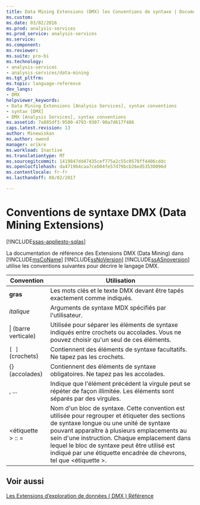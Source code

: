 ```yaml
---
title: Data Mining Extensions (DMX) les Conventions de syntaxe | Documents Microsoft
ms.custom: 
ms.date: 03/02/2016
ms.prod: analysis-services
ms.prod_service: analysis-services
ms.service: 
ms.component: 
ms.reviewer: 
ms.suite: pro-bi
ms.technology:
- analysis-services
- analysis-services/data-mining
ms.tgt_pltfrm: 
ms.topic: language-reference
dev_langs:
- DMX
helpviewer_keywords:
- Data Mining Extensions [Analysis Services], syntax conventions
- syntax [DMX]
- DMX [Analysis Services], syntax conventions
ms.assetid: 7a885df3-9500-4793-9307-90a7d617f486
caps.latest.revision: 13
author: Minewiskan
ms.author: owend
manager: erikre
ms.workload: Inactive
ms.translationtype: MT
ms.sourcegitcommit: 1419847dd47435cef775a2c55c0578ff4406cddc
ms.openlocfilehash: da471964caa7ceb04fe57d79bcb26ed53530096d
ms.contentlocale: fr-fr
ms.lasthandoff: 08/02/2017

---
```

# <a name="data-mining-extensions-dmx-syntax-conventions"></a>Conventions de syntaxe DMX (Data Mining Extensions)
[!INCLUDE[ssas-appliesto-sqlas](../includes/ssas-appliesto-sqlas.md)]

  La documentation de référence des Extensions DMX (Data Mining) dans [!INCLUDE[msCoName](../includes/msconame-md.md)] [!INCLUDE[ssNoVersion](../includes/ssnoversion-md.md)] [!INCLUDE[ssASnoversion](../includes/ssasnoversion-md.md)] utilise les conventions suivantes pour décrire le langage DMX.  
  
|Convention|Utilisation|  
|----------------|-----------|  
|**gras**|Les mots clés et le texte DMX devant être tapés exactement comme indiqués.|  
|*italique*|Arguments de syntaxe MDX spécifiés par l'utilisateur.|  
|&#124; (barre verticale)|Utilisée pour séparer les éléments de syntaxe indiqués entre crochets ou accolades. Vous ne pouvez choisir qu'un seul de ces éléments.|  
|`[ ]`(crochets)|Contiennent des éléments de syntaxe facultatifs. Ne tapez pas les crochets.|  
|{} (accolades)|Contiennent des éléments de syntaxe obligatoires. Ne tapez pas les accolades.|  
|, ...|Indique que l'élément précédent la virgule peut se répéter de façon illimitée. Les éléments sont séparés par des virgules.|  
|\<étiquette > :: =|Nom d'un bloc de syntaxe. Cette convention est utilisée pour regrouper et étiqueter des sections de syntaxe longue ou une unité de syntaxe pouvant apparaître à plusieurs emplacements au sein d'une instruction. Chaque emplacement dans lequel le bloc de syntaxe peut être utilisé est indiqué par une étiquette encadrée de chevrons, tel que \<étiquette >.|  
  
## <a name="see-also"></a>Voir aussi  
 [Les Extensions d’exploration de données &#40; DMX &#41; Référence](../dmx/data-mining-extensions-dmx-reference.md)  
  
  



